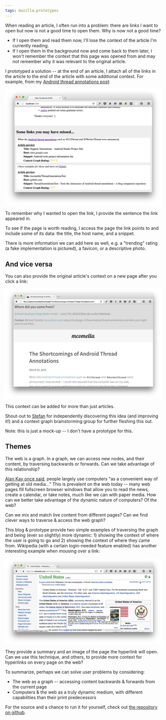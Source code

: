 ```yaml
---
tags: mozilla,prototypes
---
```

When reading an article, I often run into a problem: there are links I want to
open but now is not a good time to open them. Why is now not a good time?

* If I open them and read them now, I'll lose the context of the article I'm
currently reading.
* If I open them in the background now and come back to them later, I won't
remember the context that this page was opened from and may not remember
why it was relevant to the original article.

I prototyped a solution -- at the end of an article, I attach all of the
links in the article to the end of the article with some additional
context. For example, from my [Android
thread annotations post][thread]:

![links with context at the end of an article](/im/posts/enhancing-reader-mode.png)

To remember why I wanted to open the link, I provide the sentence the link
appeared in.

To see if the page is worth reading, I access the page the link points to and
include some of its data: the title, the host name, and a snippet.

There is more information we can add here as well, e.g. a "trending" rating
(a fake implementation is pictured), a favicon, or a descriptive photo.

## And vice versa
You can also provide the original article's context on a new page after you
click a link:

![context from where this page was opened](/im/posts/enhancing-reader-backwards.png)

This context can be added for more than just articles.

Shout-out to [Stefan][] for independently discovering this idea (and improving
it!) and a context graph brainstorming group for further fleshing this out.

Note: this is just a mock-up -- I don't have a prototype for this.

## Themes
The web is a graph. In a graph, we can access new nodes, and their
content, by traversing backwards or forwards. Can we take advantage of
this relationship?

[Alan Kay once said][incremental], people largely use computers "as a convenient way of
getting at old media..." This is prevalent on the web today -- many web pages
fill fullscreen browser windows that allow you to read the news, create a
calendar, or take notes, much like we can with paper media. How can we better
take advantage of the dynamic nature of computers? Of the web?

Can we mix and match live content from different pages? Can we find clever ways
to traverse & access the web graph?

This blog & prototype provide two simple examples of traversing the graph
and being (ever so slightly) more dynamic: 1) showing the context of
where the user is going to go and 2) showing the context of where they
came from. Wikipedia (with a certain login-needed feature enabled) has
another interesting example when mousing over a link:

![wikipedia link mouse-over shows next page pop-up](/im/posts/enhancing-reader-wiki.png)

They provide a summary and an image of the page the hyperlink will open.
Can we use this technique, and others, to provide more context for hyperlinks
on every page on the web?

To summarize, perhaps we can solve user problems by considering:

* The web as a graph -- accessing content backwards & forwards from the current
page
* Computers & the web as a truly dynamic medium, with different capabilities
than their print predecessors

For the source and a chance to run it for yourself, check out
[the repository on github][githug].

[githug]: https://github.com/mcomella/reader-links
[thread]: /blog/2016/thread-annotations.html
[Stefan]: https://twitter.com/satefan
[incremental]: https://www.youtube.com/watch?v=gTAghAJcO1o
